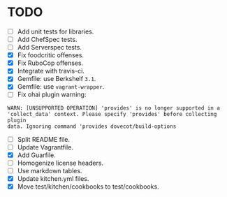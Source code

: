 TODO
====

* [ ] Add unit tests for libraries.
* [ ] Add ChefSpec tests.
* [ ] Add Serverspec tests.
* [x] Fix foodcritic offenses.
* [x] Fix RuboCop offenses.
* [x] Integrate with travis-ci.
* [x] Gemfile: use Berkshelf `3.1`.
* [x] Gemfile: use `vagrant-wrapper`.
* [ ] Fix ohai plugin warning:
```
WARN: [UNSUPPORTED OPERATION] 'provides' is no longer supported in a
'collect_data' context. Please specify 'provides' before collecting plugin
data. Ignoring command 'provides dovecot/build-options
```
* [ ] Split README file.
* [ ] Update Vagrantfile.
* [x] Add Guarfile.
* [ ] Homogenize license headers.
* [ ] Use markdown tables.
* [x] Update kitchen.yml files.
* [x] Move test/kitchen/cookbooks to test/cookbooks.
